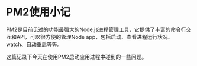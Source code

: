 # PM2使用小记

PM2是目前见过的功能最强大的Node.js进程管理工具，它提供了丰富的命令行交互和API，可以很方便的管理Node app，包括启动、查看进程运行状况、watch、自动重启等等。

这篇记录下今天在使用PM2启动应用过程中碰到的一些问题。
